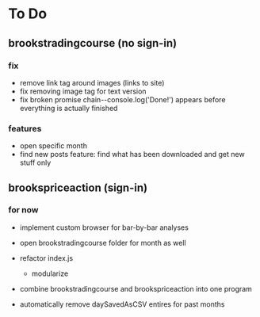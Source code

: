# To Do
## brookstradingcourse (no sign-in)
### fix
- remove link tag around images (links to site)
- fix removing image tag for text version
- fix broken promise chain--console.log('Done!') appears before everything is actually finished

### features
- open specific month
- find new posts feature: find what has been downloaded and get new stuff only

## brookspriceaction (sign-in)

### for now

- implement custom browser for bar-by-bar analyses
- open brookstradingcourse folder for month as well

- refactor index.js
  - modularize
- combine brookstradingcourse and brookspriceaction into one program
- automatically remove daySavedAsCSV entires for past months